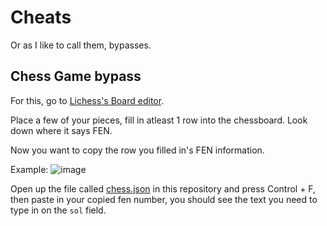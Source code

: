 # Cheats
Or as I like to call them, bypasses.

## Chess Game bypass
For this, go to [Lichess's Board editor](https://lichess.org/editor).

Place a few of your pieces, fill in atleast 1 row into the chessboard.
Look down where it says FEN.

Now you want to copy the row you filled in's FEN information.

Example:
![image](https://github.com/pog5/nealpasswordgame/assets/62222436/3818af43-7eee-4e0c-8d2d-6b1a9c14ff9b)

Open up the file called [chess.json](chess.json) in this repository and press Control + F, then paste in your copied fen number, you should see the text you need to type in on the `sol` field.
